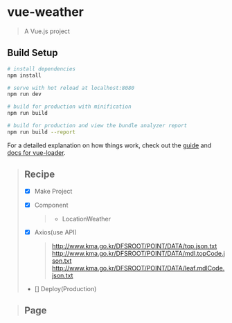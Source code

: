 # vue-weather

> A Vue.js project

## Build Setup

```bash
# install dependencies
npm install

# serve with hot reload at localhost:8080
npm run dev

# build for production with minification
npm run build

# build for production and view the bundle analyzer report
npm run build --report
```

For a detailed explanation on how things work, check out the [guide](http://vuejs-templates.github.io/webpack/) and [docs for vue-loader](http://vuejs.github.io/vue-loader).

> ## Recipe
>
> - [x] Make Project
> - [x] Component
>
>   > * LocationWeather
>
> - [x] Axios(use API)
>
>   >  http://www.kma.go.kr/DFSROOT/POINT/DATA/top.json.txt
>   >  http://www.kma.go.kr/DFSROOT/POINT/DATA/mdl.topCode.json.txt
>   >  http://www.kma.go.kr/DFSROOT/POINT/DATA/leaf.mdlCode.json.txt
>
> - [] Deploy(Production)

> ## Page
